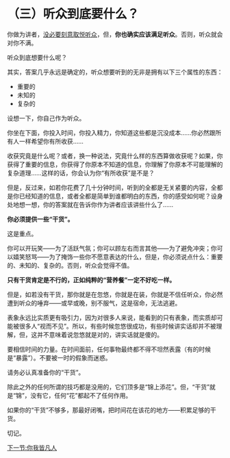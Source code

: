 （三）听众到底要什么？ 
======================

你做为讲者，[没必要刻意取悦听众](ch02.md)，但，**你也确实应该满足听众**。否则，听众就会对你不满。

听众到底想要什么呢？

其实，答案几乎永远是确定的，听众想要听到的无非是拥有以下三个属性的东西：

-   重要的
-   未知的
-   复杂的

设想一下，你自己作为听众。

你坐在下面，你投入时间，你投入精力，你知道这些都是沉没成本……你必然跟所有人一样希望你有所收获……

收获究竟是什么呢？或者，换一种说法，究竟什么样的东西算做收获呢？如果，你获得了重要的信息，你获得了你原本不知道的信息，你理解了你原本不可能理解的复杂道理……这样的话，你会认为你“有所收获”是不是？

但是，反过来，如若你花费了几十分钟时间，听到的全都是无关紧要的内容，全都是你已经知道的信息，或者全都是简单到谁都明白的东西，你的感受如何呢？设身处地想一想，你的答案就在告诉你作为讲者应该讲些什么了……

**你必须提供一些“干货”。**

这是重点。

你可以开玩笑——为了活跃气氛；你可以顾左右而言其他——为了避免冲突；你可以嬉笑怒骂——为了掩饰一些你不愿意表达的什么，但是，你必须说点什么：重要的、未知的、复杂的。否则，听众会觉得不值。

**只有干货肯定是不行的，正如纯粹的“营养餐”一定不好吃一样。**

但是，如若没有干货，那你就是在忽悠，你就是在装，你就是不信任听众，你必然遭到听众的唾弃——或早或晚，别不服气，这是宿命，无法逃避。

表象永远比实质更有吸引力，因为对很多人来说，能看到的只有表象，而实质却可能被很多人“视而不见”。所以，有些时候忽悠很成功，有些时候讲实话却并不被理解，但，这并不意味着说忽悠就是对的，讲实话就是傻的。

要相信时间的力量。在时间面前，任何事物最终都不得不坦然表露（有的时候是“暴露”）。不要被一时的假象而迷惑。

请务必认真准备你的“干货”。

除此之外的任何所谓的技巧都是没用的，它们顶多是“锦上添花”。但，“干货”就是“锦”，没有它，任何“花”都起不了任何作用。

如果你的“干货”不够多，那最好闭嘴，把时间花在该花的地方——积累足够的干货。

切记。

[下一节:你我皆凡人](ch04.md)